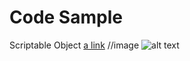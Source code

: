 # Code Sample

Scriptable Object
[a link](https://www.raywenderlich.com/2826197-scriptableobject-tutorial-getting-started)
//image
![alt text](https://koenig-media.raywenderlich.com/uploads/2019/04/sword-merchant-scene.png)
